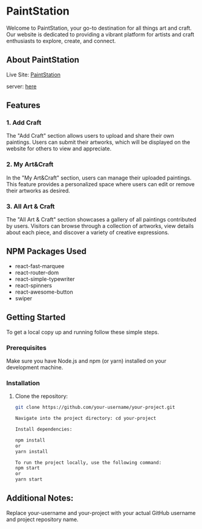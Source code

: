 # PaintStation

Welcome to PaintStation, your go-to destination for all things art and craft. Our website is dedicated to providing a vibrant platform for artists and craft enthusiasts to explore, create, and connect.


## About PaintStation 

Live Site: [PaintStation](https://iridescent-stardust-70d638.netlify.app)

server: [here](https://github.com/Mdafsarx/ph-10-as-server)


## Features

### 1. Add Craft
The "Add Craft" section allows users to upload and share their own paintings. Users can submit their artworks, which will be displayed on the website for others to view and appreciate.

### 2. My Art&Craft
In the "My Art&Craft" section, users can manage their uploaded paintings. This feature provides a personalized space where users can edit or remove their artworks as desired.

### 3. All Art & Craft
The "All Art & Craft" section showcases a gallery of all paintings contributed by users. Visitors can browse through a collection of artworks, view details about each piece, and discover a variety of creative expressions.




## NPM Packages Used
- react-fast-marquee
- react-router-dom
- react-simple-typewriter
- react-spinners
- react-awesome-button
- swiper

## Getting Started

To get a local copy up and running follow these simple steps.

### Prerequisites

Make sure you have Node.js and npm (or yarn) installed on your development machine.

### Installation

1. Clone the repository:
   ```sh
   git clone https://github.com/your-username/your-project.git
   
   Navigate into the project directory: cd your-project

   Install dependencies:
   
   npm install
   or
   yarn install

   To run the project locally, use the following command:
   npm start
   or
   yarn start

##  Additional Notes:
Replace your-username and your-project with your actual GitHub username and project repository name.

